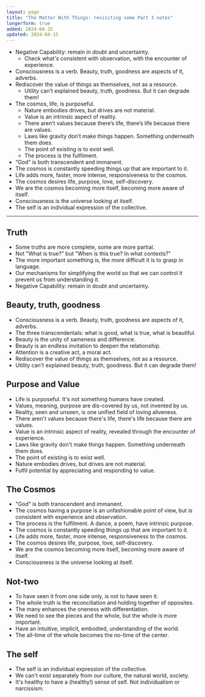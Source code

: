 ```yaml
---
layout: page
title: "The Matter With Things: revisiting some Part 3 notes"
longerform: true
added: 2024-04-15
updated: 2024-04-15
---
```


- Negative Capability: remain in doubt and uncertainty.
	- Check what's consistent with observation, with the encounter of experience.
- Consciousness is a verb. Beauty, truth, goodness are aspects of it, adverbs.
- Rediscover the value of things as themselves, not as a resource.
	- Utility can’t explained beauty, truth, goodness. But it can degrade them!
- The cosmos, life, is purposeful. 
	- Nature embodies drives, but drives are not material.
	- Value is an intrinsic aspect of reality.
	- There aren’t values because there’s life, there’s life because there are values.
	- Laws like gravity don’t make things happen. Something underneath them does.
	- The point of existing is to exist well.
	- The process is the fulfilment.
- “God” is both transcendent and immanent.
- The cosmos is constantly speeding things up that are important to it.
- Life adds more, faster, more intense, responsiveness to the cosmos.
- The cosmos desires life, purpose, love, self-discovery.
- We are the cosmos becoming more itself, becoming more aware of itself.
- Consciousness is the universe looking at itself.
- The self is an individual expression of the collective.

---

## Truth

- Some truths are more complete, some are more partial. 
- Not "What is true?" but "When is this true? In what contexts?"
- The more important something is, the more difficult it is to grasp in language.
- Our mechanisms for simplifying the world so that we can control it prevent us from understanding it.
- Negative Capability: remain in doubt and uncertainty.

## Beauty, truth, goodness

- Consciousness is a verb. Beauty, truth, goodness are aspects of it, adverbs. 
- The three transcendentals: what is good, what is true, what is beautiful.
- Beauty is the unity of sameness and difference. 
- Beauty is an endless invitation to deepen the relationship.
- Attention is a creative act, a moral act.
- Rediscover the value of things as themselves, not as a resource.
- Utility can't explained beauty, truth, goodness. But it can degrade them!

## Purpose and Value

- Life is purposeful. It's not something humans have created.
- Values, meaning, purpose are dis-covered by us, not invented by us.
- Reality, seen and unseen, is one unified field of loving aliveness.
- There aren't values because there's life, there's life because there are values. 
- Value is an intrinsic aspect of reality, revealed through the encounter of experience.
- Laws like gravity don't make things happen. Something underneath them does.
- The point of existing is to exist well.
- Nature embodies drives, but drives are not material.
- Fulfil potential by appreciating and responding to value.

## The Cosmos

- "God" is both transcendent and immanent.
- The cosmos having a purpose is an unfashionable point of view, but is consistent with experience and observation.
- The process is the fulfilment. A dance, a poem, have intrinsic purpose.
- The cosmos is constantly speeding things up that are important to it. 
- Life adds more, faster, more intense, responsiveness to the cosmos. 
- The cosmos desires life, purpose, love, self-discovery.
- We are the cosmos becoming more itself, becoming more aware of itself.
- Consciousness is the universe looking at itself.

## Not-two

- To have seen it from one side only, is not to have seen it.
- The whole truth is the reconciliation and holding together of opposites.
- The many enhances the oneness with differentiation.
- We need to see the pieces and the whole, but the whole is more important.
- Have an intuitive, implicit, embodied, understanding of the world.
- The all-time of the whole becomes the no-time of the center.

## The self

- The self is an individual expression of the collective.
- We can't exist separately from our culture, the natural world, society.
- It's healthy to have a (healthy!) sense of self. Not individualism or narcissism.